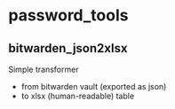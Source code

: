 # password_tools

## bitwarden_json2xlsx

Simple transformer 
 * from bitwarden vault (exported as json)
 * to xlsx (human-readable) table

